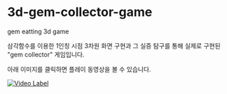 # 3d-gem-collector-game
gem eatting 3d game

삼각함수를 이용한 1인칭 시점 3차원 화면 구현과 그 실증 탐구를 통해
실제로 구현된 "gem collector" 게임입니다.

아래 이미지를 클릭하면 플레이 동영상을 볼 수 있습니다.

[![Video Label](http://img.youtube.com/vi/KtQJHZTERUw/0.jpg)](https://youtu.be/KtQJHZTERUw)
